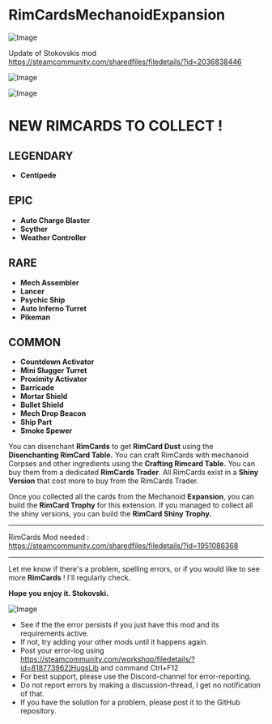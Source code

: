 # RimCardsMechanoidExpansion

![Image](https://i.imgur.com/buuPQel.png)

Update of Stokovskis mod
https://steamcommunity.com/sharedfiles/filedetails/?id=2036838446

![Image](https://i.imgur.com/pufA0kM.png)

	
![Image](https://i.imgur.com/Z4GOv8H.png)

# **NEW RIMCARDS TO COLLECT !**


## **LEGENDARY**
 
- **Centipede**



## **EPIC**


- **Auto Charge Blaster**
- **Scyther**
- **Weather Controller**



## **RARE**


- **Mech Assembler**
- **Lancer**
- **Psychic Ship**
- **Auto Inferno Turret**
- **Pikeman**



## **COMMON**


- **Countdown Activator**
- **Mini Slugger Turret**
- **Proximity Activator**
- **Barricade**
- **Mortar Shield**
- **Bullet Shield**
- **Mech Drop Beacon**
- **Ship Part**
- **Smoke Spewer**




You can disenchant **RimCards** to get **RimCard Dust** using the **Disenchanting RimCard Table.** You can craft RimCards with mechanoid Corpses and other ingredients using the **Crafting Rimcard Table.** You can buy them from a dedicated **RimCards Trader**. All RimCards exist in a **Shiny Version** that cost more to buy from the RimCards Trader.

Once you collected all the cards from the Mechanoid **Expansion**, you can build the **RimCard Trophy** for this extension. If you managed to collect all the shiny versions, you can build the **RimCard Shiny Trophy.**

-------------------

RimCards Mod needed : 
https://steamcommunity.com/sharedfiles/filedetails/?id=1951086368

-------------------

Let me know if there's a problem, spelling errors, or if you would like to see more **RimCards** !
I'll regularly check.

**Hope you enjoy it.
Stokovski.**

![Image](https://i.imgur.com/PwoNOj4.png)



-  See if the the error persists if you just have this mod and its requirements active.
-  If not, try adding your other mods until it happens again.
-  Post your error-log using https://steamcommunity.com/workshop/filedetails/?id=818773962]HugsLib and command Ctrl+F12
-  For best support, please use the Discord-channel for error-reporting.
-  Do not report errors by making a discussion-thread, I get no notification of that.
-  If you have the solution for a problem, please post it to the GitHub repository.




